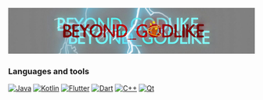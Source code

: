 ![Header](https://github.com/beyond-godlike/beyond-godlike/blob/main/header.png)

### Languages and tools

  [![Java](https://img.shields.io/badge/Java-818183?style=for-the-badge&logo=java&)](https://www.java.com)
  [![Kotlin](https://img.shields.io/badge/Kotlin-818183?style=for-the-badge&logo=kotlin)](https://kotlinlang.org/)
  [![Flutter](https://img.shields.io/badge/Flutter-818183?style=for-the-badge&logo=flutter&logoColor=47C5FB)](https://flutter.dev/)
  [![Dart](https://img.shields.io/badge/Dart-818183?style=for-the-badge&logo=Dart&logoColor=097CDB)](https://dart.dev/)
  [![C++](https://img.shields.io/badge/-C++-818183?style=for-the-badge&logo=c%2B%2B)](https://www.qt.io/)
  [![Qt](https://img.shields.io/badge/Qt-818183?style=for-the-badge&logo=Qt)](https://www.cplusplus.com/)

<!--
**beyond-godlike/beyond-godlike** is a ✨ _special_ ✨ repository because its `README.md` (this file) appears on your GitHub profile.

Here are some ideas to get you started:

- 🔭 I’m currently working on ...
- 🌱 I’m currently learning ...
- 👯 I’m looking to collaborate on ...
- 🤔 I’m looking for help with ...
- 💬 Ask me about ...
- 📫 How to reach me: ...
- 😄 Pronouns: ...
- ⚡ Fun fact: ...
-->
